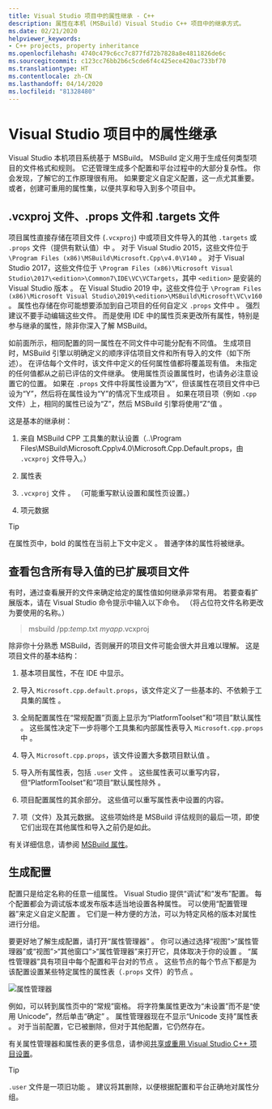 ```yaml
---
title: Visual Studio 项目中的属性继承 - C++
description: 属性在本机 (MSBuild) Visual Studio C++ 项目中的继承方式。
ms.date: 02/21/2020
helpviewer_keywords:
- C++ projects, property inheritance
ms.openlocfilehash: 4740c479c6cc7c877fd72b7828a8e4811826de6c
ms.sourcegitcommit: c123cc76bb2b6c5cde6f4c425ece420ac733bf70
ms.translationtype: HT
ms.contentlocale: zh-CN
ms.lasthandoff: 04/14/2020
ms.locfileid: "81328480"
---
```

# <a name="property-inheritance-in-visual-studio-projects"></a>Visual Studio 项目中的属性继承

Visual Studio 本机项目系统基于 MSBuild。 MSBuild 定义用于生成任何类型项目的文件格式和规则。 它还管理生成多个配置和平台过程中的大部分复杂性。 你会发现，了解它的工作原理很有用。 如果要定义自定义配置，这一点尤其重要。 或者，创建可重用的属性集，以便共享和导入到多个项目中。

## <a name="the-vcxproj-file-props-files-and-targets-files"></a>.vcxproj 文件、.props 文件和 .targets 文件

项目属性直接存储在项目文件 (`.vcxproj`) 中或项目文件导入的其他 `.targets` 或 `.props` 文件（提供有默认值）中    。 对于 Visual Studio 2015，这些文件位于 `\Program Files (x86)\MSBuild\Microsoft.Cpp\v4.0\V140` 。 对于 Visual Studio 2017，这些文件位于 `\Program Files (x86)\Microsoft Visual Studio\2017\<edition>\Common7\IDE\VC\VCTargets`，其中 `<edition>` 是安装的 Visual Studio 版本   。 在 Visual Studio 2019 中，这些文件位于 `\Program Files (x86)\Microsoft Visual Studio\2019\<edition>\MSBuild\Microsoft\VC\v160` 。 属性也存储在你可能想要添加到自己项目的任何自定义 `.props` 文件中  。 强烈建议不要手动编辑这些文件。 而是使用 IDE 中的属性页来更改所有属性，特别是参与继承的属性，除非你深入了解 MSBuild。

如前面所示，相同配置的同一属性在不同文件中可能分配有不同值。 生成项目时，MSBuild 引擎以明确定义的顺序评估项目文件和所有导入的文件（如下所述）。 在评估每个文件时，该文件中定义的任何属性值都将覆盖现有值。 未指定的任何值都从之前已评估的文件继承。 使用属性页设置属性时，也请务必注意设置它的位置。 如果在 `.props` 文件中将属性设置为“X”，但该属性在项目文件中已设为“Y”，然后将在属性设为“Y”的情况下生成项目  。 如果在项目项（例如 `.cpp` 文件）上，相同的属性已设为“Z”，然后 MSBuild 引擎将使用“Z”值  。

这是基本的继承树：

1. 来自 MSBuild CPP 工具集的默认设置（..\Program Files\MSBuild\Microsoft.Cpp\v4.0\Microsoft.Cpp.Default.props，由 `.vcxproj` 文件导入。） 

1. 属性表

1. `.vcxproj` 文件  。 （可能重写默认设置和属性页设置。）

1. 项元数据

> [!TIP]
> 在属性页中，bold 的属性在当前上下文中定义  。 普通字体的属性将被继承。

## <a name="view-an-expanded-project-file-with-all-imported-values"></a>查看包含所有导入值的已扩展项目文件

有时，通过查看展开的文件来确定给定的属性值如何继承非常有用。 若要查看扩展版本，请在 Visual Studio 命令提示中输入以下命令。 （将占位符文件名称更改为要使用的名称。）

> msbuild /pp:_temp_.txt _myapp_.vcxproj   

除非你十分熟悉 MSBuild，否则展开的项目文件可能会很大并且难以理解。 这是项目文件的基本结构：

1. 基本项目属性，不在 IDE 中显示。

1. 导入 `Microsoft.cpp.default.props`，该文件定义了一些基本的、不依赖于工具集的属性  。

1. 全局配置属性在“常规配置”页面上显示为“PlatformToolset”和“项目”默认属性    。 这些属性决定下一步将哪个工具集和内部属性表导入 `Microsoft.cpp.props` 中  。

1. 导入 `Microsoft.cpp.props`，该文件设置大多数项目默认值  。

1. 导入所有属性表，包括 `.user` 文件  。 这些属性表可以重写内容，但“PlatformToolset”和“项目”默认属性除外   。

1. 项目配置属性的其余部分。 这些值可以重写属性表中设置的内容。

1. 项（文件）及其元数据。 这些项始终是 MSBuild 评估规则的最后一项，即使它们出现在其他属性和导入之前仍是如此。

有关详细信息，请参阅 [MSBuild 属性](/visualstudio/msbuild/msbuild-properties)。

## <a name="build-configurations"></a>生成配置

配置只是给定名称的任意一组属性。 Visual Studio 提供“调试”和“发布”配置。 每个配置都会为调试版本或发布版本适当地设置各种属性。 可以使用“配置管理器”来定义自定义配置  。 它们是一种方便的方法，可以为特定风格的版本对属性进行分组。

要更好地了解生成配置，请打开“属性管理器”  。 你可以通过选择“视图”>“属性管理器”或“视图”>“其他窗口”>“属性管理器”来打开它，具体取决于你的设置   。 “属性管理器”具有项目中每个配置和平台对的节点  。 这些节点的每个节点下都是为该配置设置某些特定属性的属性表（`.props` 文件）的节点  。

![属性管理器](media/property-manager.png "“属性管理器”")

例如，可以转到属性页中的“常规”窗格。 将字符集属性更改为“未设置”而不是“使用 Unicode”，然后单击“确定”  。 属性管理器现在不显示“Unicode 支持”属性表  。 对于当前配置，它已被删除，但对于其他配置，它仍然存在。

有关属性管理器和属性表的更多信息，请参阅[共享或重用 Visual Studio C++ 项目设置](create-reusable-property-configurations.md)。

> [!TIP]
> `.user` 文件是一项旧功能  。 建议将其删除，以便根据配置和平台正确地对属性分组。
